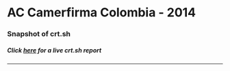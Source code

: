 # AC Camerfirma Colombia - 2014
### Snapshot of crt.sh
##### Click [here](https://crt.sh/?q=5F372EE63531E1DD9651CC39FED4C07728FFD669032DBC21FD2EAC4AC619B15B) for a live crt.sh report

---
